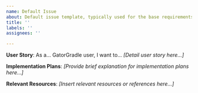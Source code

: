 ```yaml
---
name: Default Issue
about: Default issue template, typically used for the base requirements of the assignment
title: ''
labels: ''
assignees: ''

---
```


**User Story**:
As a... GatorGradle user, I want to...
*[Detail user story here...]*

**Implementation Plans**:
*[Provide brief explanation for implementation plans here...]*

**Relevant Resources**:
*[Insert relevant resources or references here...]*

